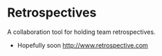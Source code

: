 Retrospectives
==============

A collaboration tool for holding team retrospectives.


* Hopefully soon
http://www.retrospective.com
